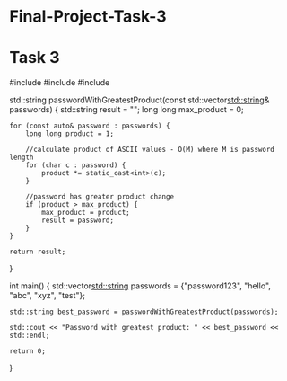 # Final-Project-Task-3

# Task 3

#include <iostream>
#include <vector>
#include <string>

std::string passwordWithGreatestProduct(const std::vector<std::string>& passwords) {
    std::string result = "";
    long long max_product = 0;
    
    for (const auto& password : passwords) {
        long long product = 1;
        
        //calculate product of ASCII values - O(M) where M is password length
        for (char c : password) {
            product *= static_cast<int>(c);
        }
        
        //password has greater product change
        if (product > max_product) {
            max_product = product;
            result = password;
        }
    }
    
    return result;
}

int main() {
    std::vector<std::string> passwords = {"password123", "hello", "abc", "xyz", "test"};
    
    std::string best_password = passwordWithGreatestProduct(passwords);
    
    std::cout << "Password with greatest product: " << best_password << std::endl;
    
    return 0;
}
